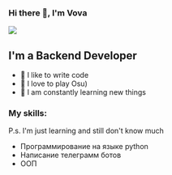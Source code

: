 ### Hi there 👋, I'm Vova

![](https://komarev.com/ghpvc/?username=oxxios)

## I'm a Backend Developer
- 💪 I like to write code
- 🎉 I love to play Osu)
- 🥅 I am constantly learning new things



### My skills:
P.s. I'm just learning and still don't know much

- Программирование на языке python
- Написание телеграмм ботов
-  ООП









